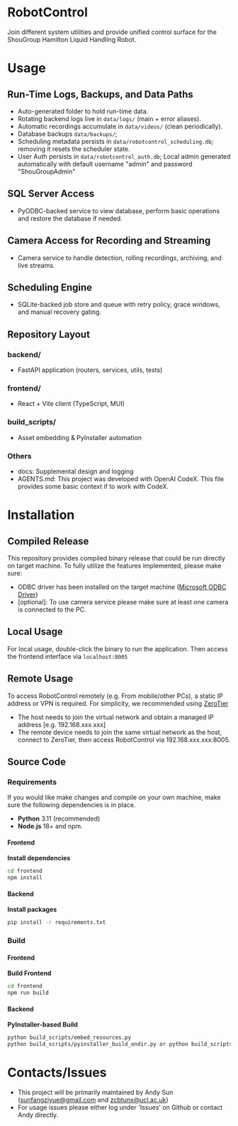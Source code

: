 # RobotControl

Join different system utilities and provide unified control surface for the ShouGroup Hamilton Liquid Handling Robot.

# Usage

## Run-Time Logs, Backups, and Data Paths
- Auto-generated folder to hold run-time data. 
- Rotating backend logs live in `data/logs/` (main + error aliases). 
- Automatic recordings accumulate in `data/videos/` (clean periodically).
- Database backups `data/backups/`;
- Scheduling metadata persists in `data/robotcontrol_scheduling.db`; removing it resets the scheduler state.
- User Auth persists in `data/robotcontrol_auth.db`; Local admin generated automatically with default username "admin" and password "ShouGroupAdmin"

## SQL Server Access
- PyODBC-backed service to view database, perform basic operations and restore the database if needed.

## Camera Access for Recording and Streaming
- Camera service to handle detection, rolling recordings, archiving, and live streams.

## Scheduling Engine
- SQLite-backed job store and queue with retry policy, grace windows, and manual recovery gating.

## Repository Layout

### backend/ 
- FastAPI application (routers, services, utils, tests)
### frontend/
- React + Vite client (TypeScript, MUI)
### build_scripts/   
- Asset embedding & PyInstaller automation
### Others
- docs: Supplemental design and logging
- AGENTS.md: This project was developed with OpenAI CodeX. This file provides some basic context if to work with CodeX.

# Installation

## Compiled Release

This repository provides compiled binary release that could be run directly on target machine. To fully utilize the features implemented, please make sure:
- ODBC driver has been installed on the target machine ([Microsoft ODBC Driver](https://learn.microsoft.com/en-us/sql/connect/odbc/download-odbc-driver-for-sql-server?view=sql-server-ver17))
- [optional]: To use camera service please make sure at least one camera is connected to the PC.

## Local Usage

For local usage, double-click the binary to run the application. Then access the frontend interface via `localhost:8005`

## Remote Usage

To access RobotControl remotely (e.g. From mobile/other PCs), a static IP address or VPN is required. For simplicity, we recommended using [ZeroTier](https://www.zerotier.com/download/)
- The host needs to join the virtual network and obtain a managed IP address [e.g. 192.168.xxx.xxx]
- The remote device needs to join the same virtual network as the host, connect to ZeroTier, then access RobotControl via 192.168.xxx.xxx:8005. 

## Source Code

### Requirements
If you would like make changes and compile on your own machine, make sure the following dependencies is in place. 
- **Python** 3.11 (recommended)
- **Node.js** 18+ and npm.

#### Frontend
**Install dependencies**
   ```bash
   cd frontend
   npm install
   ```

#### Backend
**Install packages**
   ```bash
pip install -r requirements.txt
   ```

### Build

#### Frontend
**Build Frontend**
   ```bash
   cd frontend
   npm run build
   ```

#### Backend
**PyInstaller-based Build**
   ```bash
python build_scripts/embed_resources.py
python build_scripts/pyinstaller_build_ondir.py or python build_scripts/pyinstaller_build_onefile.py
   ```

# Contacts/Issues

- This project will be primarily maintained by Andy Sun (sunfangziyue@gmail.com and zcbtunx@ucl.ac.uk)
- For usage issues please either log under 'Issues' on Github or contact Andy directly. 
